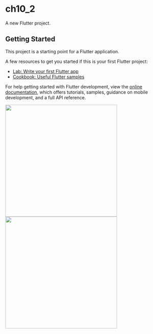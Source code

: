 # ch10_2

A new Flutter project.

## Getting Started

This project is a starting point for a Flutter application.

A few resources to get you started if this is your first Flutter project:

- [Lab: Write your first Flutter app](https://docs.flutter.dev/get-started/codelab)
- [Cookbook: Useful Flutter samples](https://docs.flutter.dev/cookbook)

For help getting started with Flutter development, view the
[online documentation](https://docs.flutter.dev/), which offers tutorials,
samples, guidance on mobile development, and a full API reference.

<img src="https://user-images.githubusercontent.com/114163756/231678496-b21670f9-c5bd-4cf3-b863-56a4a337754a.png" width="350px"><img src="https://user-images.githubusercontent.com/114163756/231678702-44dba849-3805-473e-ab71-6c12b550b6c7.png" width="350px">
